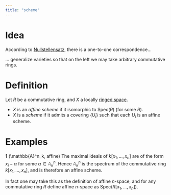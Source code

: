 ```yaml
---
title: "scheme"
---
```


# Idea
According to [Nullstellensatz](<notes/ntpy/Theorems/Ring Theory/Nullstellensatz.md>), there is a one-to-one correspondence...

... generalize varieties so that on the left we may take arbitrary commutative rings.

# Definition
Let $R$ be a commutative ring, and $X$ a locally [ringed space](<notes/ntpy/ringed space.md>).
- $X$ is an *affine scheme* if it isomorphic to $\text{Spec}(R)$ (for some $R$).
- $X$ is a *scheme* if it admits a covering $\{U_i\}$ such that each $U_i$ is an affine scheme.

# Examples
**1** (\mathbb{A}^n_k, affine)
The maximal ideals of $k[x_1,\dots,x_n]$ are of the form $x_i-\alpha$ for some $\alpha\in\mathbb{A}^n_k$. Hence $\mathbb{A}^n_k$ is the spectrum of the commutative ring $k[x_1,\dots,x_n]$, and is therefore an affine scheme.

In fact one may take this as the definition of affine $n$-space, and for any commutative ring $R$ define affine $n$-space as $\text{Spec}(R[x_1,\dots,x_n])$.